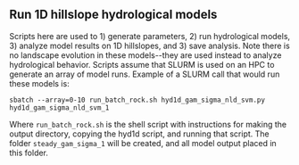 ## Run 1D hillslope hydrological models

Scripts here are used to 1) generate parameters, 2) run hydrological models,
3) analyze model results on 1D hillslopes, and 3) save analysis. Note there is
no landscape evolution in these models--they are used instead to analyze
hydrological behavior. Scripts assume that SLURM is used on an HPC to generate
an array of model runs. Example of a SLURM call that would run these models is:

`sbatch --array=0-10 run_batch_rock.sh hyd1d_gam_sigma_nld_svm.py hyd1d_gam_sigma_nld_svm_1`

Where `run_batch_rock.sh` is the shell script with instructions for making
the output directory, copying the hyd1d script, and running that script.
The folder `steady_gam_sigma_1` will be created, and all model output placed
in this folder.

